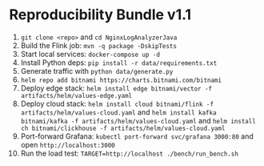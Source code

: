 <!-- MIT License -->
# Reproducibility Bundle v1.1

1. `git clone <repo>` and `cd NginxLogAnalyzerJava`
2. Build the Flink job: `mvn -q package -DskipTests`
3. Start local services: `docker-compose up -d`
4. Install Python deps: `pip install -r data/requirements.txt`
5. Generate traffic with `python data/generate.py`
6. `helm repo add bitnami https://charts.bitnami.com/bitnami`
7. Deploy edge stack: `helm install edge bitnami/vector -f artifacts/helm/values-edge.yaml`
8. Deploy cloud stack: `helm install cloud bitnami/flink -f artifacts/helm/values-cloud.yaml` and `helm install kafka bitnami/kafka -f artifacts/helm/values-cloud.yaml` and `helm install ch bitnami/clickhouse -f artifacts/helm/values-cloud.yaml`
9. Port-forward Grafana: `kubectl port-forward svc/grafana 3000:80` and open `http://localhost:3000`
10. Run the load test: `TARGET=http://localhost ./bench/run_bench.sh`
